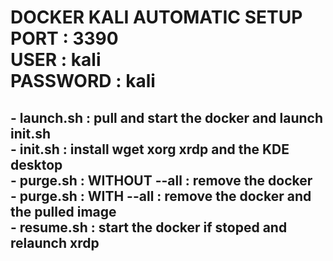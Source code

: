 <h1>
DOCKER KALI AUTOMATIC SETUP<br>
PORT : 3390<br>
USER : kali<br>
PASSWORD : kali<br>
</h1>

<h2>
- launch.sh : pull and start the docker and launch init.sh<br>
- init.sh : install wget xorg xrdp and the KDE desktop<br>
- purge.sh : WITHOUT --all : remove the docker<br>
- purge.sh : WITH --all : remove the docker and the pulled image<br>
- resume.sh : start the docker if stoped and relaunch xrdp<br>
</h2>

